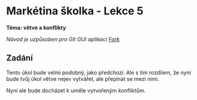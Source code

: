# Markétina školka - Lekce 5
**Téma: větve a konflikty**

_Návod je uzpůsoben pro Git GUI aplikaci [Fork](https://git-fork.com/)_

## Zadání
Tento úkol bude velmi podobný, jako předchozí. Ale s tím rozdílem, že nyní bude
tvůj úkol větve nejev vytvářet, ale přepínat se mezi nimi.

Nyní ale bude docházet k uměle vytvořeným konfliktům.